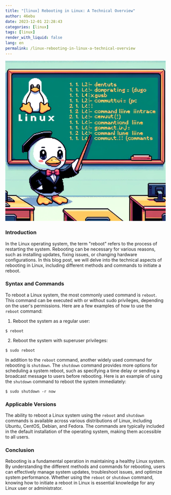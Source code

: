```yaml
---
title: "[linux] Rebooting in Linux: A Technical Overview"
author: 46ebu
date: 2023-12-01 22:28:43 
categories: [linux]
tags: [linux]
render_with_liquid: false
lang: en
permalink: /linux-rebooting-in-linux-a-technical-overview
---
```


![Intro](/assets/img/post/linux.png)
### Introduction
In the Linux operating system, the term "reboot" refers to the process of restarting the system. Rebooting can be necessary for various reasons, such as installing updates, fixing issues, or changing hardware configurations. In this blog post, we will delve into the technical aspects of rebooting in Linux, including different methods and commands to initiate a reboot.

### Syntax and Commands
To reboot a Linux system, the most commonly used command is `reboot`. This command can be executed with or without sudo privileges, depending on the user's permissions. Here are a few examples of how to use the `reboot` command:

1. Reboot the system as a regular user:
```
$ reboot
```

2. Reboot the system with superuser privileges:
```
$ sudo reboot
```

In addition to the `reboot` command, another widely used command for rebooting is `shutdown`. The `shutdown` command provides more options for scheduling a system reboot, such as specifying a time delay or sending a broadcast message to users before rebooting. Here is an example of using the `shutdown` command to reboot the system immediately:

```
$ sudo shutdown -r now
```

### Applicable Versions
The ability to reboot a Linux system using the `reboot` and `shutdown` commands is available across various distributions of Linux, including Ubuntu, CentOS, Debian, and Fedora. The commands are typically included in the default installation of the operating system, making them accessible to all users.

### Conclusion
Rebooting is a fundamental operation in maintaining a healthy Linux system. By understanding the different methods and commands for rebooting, users can effectively manage system updates, troubleshoot issues, and optimize system performance. Whether using the `reboot` or `shutdown` command, knowing how to initiate a reboot in Linux is essential knowledge for any Linux user or administrator.